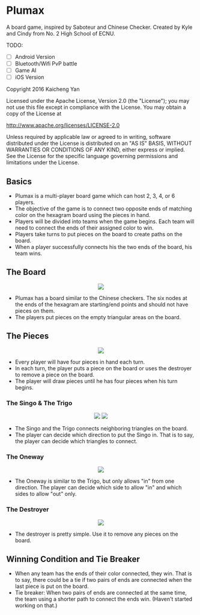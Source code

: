 # Plumax

A board game, inspired by Saboteur and Chinese Checker. Created by Kyle and Cindy from No. 2 High School of ECNU. 

TODO: 

- [ ] Android Version
- [ ] Bluetooth/Wifi PvP battle
- [ ] Game AI
- [ ] iOS Version

Copyright 2016 Kaicheng Yan

Licensed under the Apache License, Version 2.0 (the "License"); you may not use this file except in compliance with the License. You may obtain a copy of the License at

http://www.apache.org/licenses/LICENSE-2.0

Unless required by applicable law or agreed to in writing, software distributed under the License is distributed on an "AS IS" BASIS, WITHOUT WARRANTIES OR CONDITIONS OF ANY KIND, either express or implied. See the License for the specific language governing permissions and limitations under the License.

## Basics

 - Plumax is a multi-player board game which can host 2, 3, 4, or 6 players.
 - The objective of the game is to connect two opposite ends of matching color on the hexagram board using the pieces in hand. 
 - Players will be divided into teams when the game begins. Each team will need to connect the ends of their assigned color to win. 
 - Players take turns to put pieces on the board to create paths on the board.
 - When a player successfully connects his the two ends of the board, his team wins.


## The Board

<p align="center">
<img src="/../images/Board.png?raw=true"/>
</p>

 - Plumax has a board similar to the Chinese checkers. The six nodes at the ends of the hexagram are starting/end points and should not have pieces on them. 
 - The players put pieces on the empty triangular areas on the board.


## The Pieces

<p align="center">
<img src="/../images/Pieces.png?raw=true"/>
</p>

 - Every player will have four pieces in hand each turn. 
 - In each turn, the player puts a piece on the board or uses the destroyer to remove a piece on the board. 
 - The player will draw pieces until he has four pieces when his turn begins.

### The Singo & The Trigo

<p align="center">
<img src="/../images/Singo.png?raw=true"/> <img src="/../images/Trigo.png?raw=true"/>
</p>

 - The Singo and the Trigo connects neighboring triangles on the board.
 - The player can decide which direction to put the Singo in. That is to say, the player can decide which triangles to connect.  

### The Oneway

<p align="center">
<img src="/../images/Oneway.png?raw=true"/>
</p>

 - The Oneway is similar to the Trigo, but only allows "in" from one direction. The player can decide which side to allow "in" and which sides to allow "out" only.

### The Destroyer

<p align="center">
<img src="/../images/Destroyer.png?raw=true"/>
</p>

 - The destroyer is pretty simple. Use it to remove any pieces on the board. 

## Winning Condition and Tie Breaker

- When any team has the ends of their color connected, they win. That is to say, there could be a tie if two pairs of ends are connected when the last piece is put on the board. 
- Tie breaker: When two pairs of ends are connected at the same time, the team using a shorter path to connect the ends win. (Haven't started working on that.)
